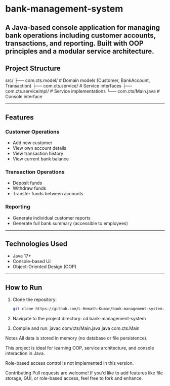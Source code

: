 # bank-management-system
A Java-based console application for managing bank operations including customer accounts, transactions, and reporting. Built with OOP principles and a modular service architecture.
---

## Project Structure
src/ 
├── com.cts.model/ # Domain models (Customer, BankAccount, Transaction) 
├── com.cts.service/ # Service interfaces 
├── com.cts.serviceimpl/ # Service implementations 
└── com.cts/Main.java # Console interface


---

## Features

### Customer Operations
- Add new customer
- View own account details
- View transaction history
- View current bank balance

### Transaction Operations
- Deposit funds
- Withdraw funds
- Transfer funds between accounts

### Reporting
- Generate individual customer reports
- Generate full bank summary (accessible to employees)

---

## Technologies Used

- Java 17+
- Console-based UI
- Object-Oriented Design (OOP)

---

## How to Run

1. Clone the repository:
   ```bash
   git clone https://github.com/L-Hemath-Kumar/bank-management-system.git

2. Navigate to the project directory: 
   cd bank-management-system

3. Compile and run:
   javac com/cts/Main.java
   java com.cts.Main

Notes
All data is stored in memory (no database or file persistence).

This project is ideal for learning OOP, service architecture, and console interaction in Java.

Role-based access control is not implemented in this version.

Contributing
Pull requests are welcome! If you'd like to add features like file storage, GUI, or role-based access, feel free to fork and enhance.
